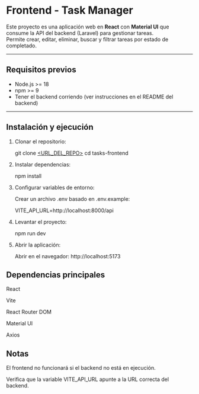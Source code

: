 # Frontend - Task Manager

Este proyecto es una aplicación web en **React** con **Material UI** que consume la API del backend (Laravel) para gestionar tareas.  
Permite crear, editar, eliminar, buscar y filtrar tareas por estado de completado.

---

## **Requisitos previos**

- Node.js >= 18
- npm >= 9
- Tener el backend corriendo (ver instrucciones en el README del backend)

---

## **Instalación y ejecución**

1. Clonar el repositorio:

   git clone [<URL_DEL_REPO>](https://github.com/DaviAgulham/tasks-frontend)
   cd tasks-frontend

2. Instalar dependencias:

    npm install

3. Configurar variables de entorno:

    Crear un archivo .env basado en .env.example:

    VITE_API_URL=http://localhost:8000/api

4. Levantar el proyecto:

    npm run dev


5. Abrir la aplicación:

    Abrir en el navegador: http://localhost:5173


## **Dependencias principales**

React

Vite

React Router DOM

Material UI

Axios

## **Notas**

El frontend no funcionará si el backend no está en ejecución.

Verifica que la variable VITE_API_URL apunte a la URL correcta del backend.
